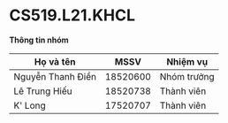 # CS519.L21.KHCL
  
**Thông tin nhóm**

|    **Họ và tên**   |  **MSSV**  | **Nhiệm vụ**  |
|--------------------|----------|-------------|
|  Nguyễn Thanh Điền  |  18520600  |  Nhóm trưởng  |
|  Lê Trung Hiếu      |  18520738  |  Thành viên   |
|  K' Long            |  17520707  |  Thành viên   |
